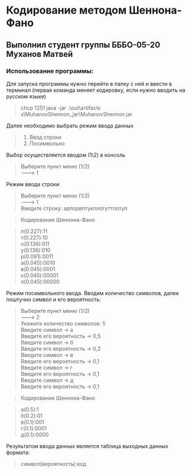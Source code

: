 # Кодирование методом Шеннона-Фано
## Выполнил студент группы БББО-05-20 Муханов Матвей
### Использование программы:

Для запуска программы нужно перейти в папку с ней и ввести в терминал (первая команда меняет кодировку, если нужно вводить на русском языке)

>chcp 1251
>java -jar .\out\artifacts s\MuhanovShennon_jar\MuhanovShennon.jar

Далее необходимо выбрать режим ввода данных

>1. Ввод строки
>2. Посимвольно

Выбор осуществляется вводом (1\2) в консоль

>Выберите пункт меню (1/2)  
>---> 1

Режим ввода строки

>Выберите пункт меню (1/2)  
>---> 1  
>Введите строку: арпорвптукплотуттпотуп

>Кодирование Шеннона-Фано

>п(0.227):11  
>т(0.227):10  
>о(0.136):011  
>у(0.136):010  
>р(0.091):0011  
>а(0.045):0010  
>в(0.045):0001  
>к(0.045):00001  
>л(0.045):00000

Режим посимвольного ввода. Вводим количество символов, далее поштучно символ и его вероятность:

>Выберите пункт меню (1/2)  
>---> 2  
>Укажите количество символов: 5  
>Введите символ -> а  
>Введите его вероятность -> 0,5  
>Введите символ -> б  
>Введите его вероятность -> 0,2  
>Введите символ -> в  
>Введите его вероятность -> 0,1  
>Введите символ -> г  
>Введите его вероятность -> 0,1  
>Введите символ -> д  
>Введите его вероятность -> 0,1

>Кодирование Шеннона-Фано

>а(0.5):1  
>б(0.2):01  
>в(0.1):001  
>г(0.1):0001  
>д(0.1):0000

Результатом ввода данных является таблица выходных данных формата:
>символ(вероятность):код
